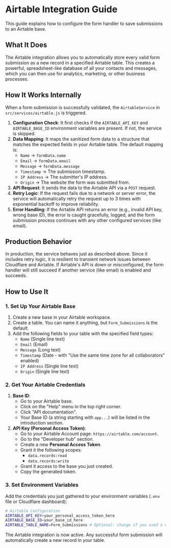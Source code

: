 # Airtable Integration Guide

This guide explains how to configure the form handler to save submissions to an Airtable base.

## What It Does

The Airtable integration allows you to automatically store every valid form submission as a new record in a specified Airtable table. This creates a powerful, spreadsheet-like database of all your contacts and messages, which you can then use for analytics, marketing, or other business processes.

## How It Works Internally

When a form submission is successfully validated, the `AirtableService` in `src/services/airtable.js` is triggered.

1.  **Configuration Check**: It first checks if the `AIRTABLE_API_KEY` and `AIRTABLE_BASE_ID` environment variables are present. If not, the service is skipped.
2.  **Data Mapping**: It maps the sanitized form data to a structure that matches the expected fields in your Airtable table. The default mapping is:
    - `Name` -> `formData.name`
    - `Email` -> `formData.email`
    - `Message` -> `formData.message`
    - `Timestamp` -> The submission timestamp.
    - `IP Address` -> The submitter's IP address.
    - `Origin` -> The website the form was submitted from.
3.  **API Request**: It sends the data to the Airtable API via a `POST` request.
4.  **Retry Logic**: If the request fails due to a network or server error, the service will automatically retry the request up to 3 times with exponential backoff to improve reliability.
5.  **Error Handling**: If the Airtable API returns an error (e.g., invalid API key, wrong base ID), the error is caught gracefully, logged, and the form submission process continues with any other configured services (like email).

## Production Behavior

In production, the service behaves just as described above. Since it includes retry logic, it is resilient to transient network issues between Cloudflare and Airtable. If Airtable's API is down or misconfigured, the form handler will still succeed if another service (like email) is enabled and succeeds.

## How to Use It

### 1. Set Up Your Airtable Base

1.  Create a new base in your Airtable workspace.
2.  Create a table. You can name it anything, but `Form_Submissions` is the default.
3.  Add the following fields to your table with the specified field types:
    - `Name` (Single line text)
    - `Email` (Email)
    - `Message` (Long text)
    - `Timestamp` (Date - with "Use the same time zone for all collaborators" enabled)
    - `IP Address` (Single line text)
    - `Origin` (Single line text)

### 2. Get Your Airtable Credentials

1.  **Base ID**:
    - Go to your Airtable base.
    - Click on the "Help" menu in the top right corner.
    - Click "API documentation".
    - Your Base ID (a string starting with `app...`) will be listed in the introduction section.
2.  **API Key (Personal Access Token)**:
    - Go to your Airtable Account page: `https://airtable.com/account`.
    - Go to the "Developer hub" section.
    - Create a new **Personal Access Token**.
    - Grant it the following scopes:
        - `data.records:read`
        - `data.records:write`
    - Grant it access to the base you just created.
    - Copy the generated token.

### 3. Set Environment Variables

Add the credentials you just gathered to your environment variables (`.env` file or Cloudflare dashboard):

```bash
# Airtable Configuration
AIRTABLE_API_KEY=your_personal_access_token_here
AIRTABLE_BASE_ID=your_base_id_here
AIRTABLE_TABLE_NAME=Form_Submissions # Optional: change if you used a different name
```

The Airtable integration is now active. Any successful form submission will automatically create a new record in your table.
